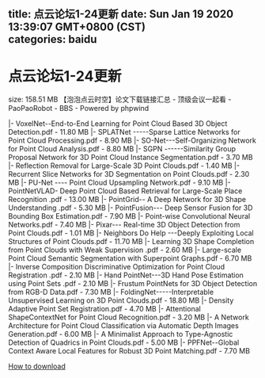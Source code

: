 
title: 点云论坛1-24更新
date: Sun Jan 19 2020 13:39:07 GMT+0800 (CST)    
categories: baidu
---

# 点云论坛1-24更新
size: 158.51 MB
 【泡泡点云时空】论文下载链接汇总 - 顶级会议一起看 - PaoPaoRobot - BBS - Powered by phpwind
 
|- VoxelNet--End-to-End Learning for Point Cloud Based 3D Object Detection.pdf - 11.80 MB
|- SPLATNet  -----Sparse Lattice Networks for Point Cloud Processing.pdf - 8.90 MB
|- SO-Net---Self-Organizing Network for Point Cloud Analysis.pdf - 8.80 MB
|- SGPN  ------Similarity Group Proposal Network for 3D Point Cloud Instance Segmentation.pdf - 3.70 MB
|- Reflection Removal for Large-Scale 3D Point Clouds.pdf - 1.40 MB
|- Recurrent Slice Networks for 3D Segmentation on Point Clouds.pdf - 2.30 MB
|- PU-Net ---- Point Cloud Upsampling Network.pdf - 9.10 MB
|- PointNetVLAD- Deep Point Cloud Based Retrieval for Large-Scale Place Recognition .pdf - 13.00 MB
|- PointGrid-- A Deep Network for 3D Shape Understanding .pdf - 5.30 MB
|- PointFusion--- Deep Sensor Fusion for 3D Bounding Box Estimation.pdf - 7.90 MB
|- Point-wise Convolutional Neural Networks.pdf - 7.40 MB
|- Pixar--- Real-time 3D Object Detection from Point Clouds.pdf - 1.01 MB
|- Neighbors Do Help  ---Deeply Exploiting Local Structures of Point Clouds.pdf - 11.70 MB
|- Learning 3D Shape Completion from Point Clouds with Weak Supervision .pdf - 2.60 MB
|- Large-scale Point Cloud Semantic Segmentation with Superpoint Graphs.pdf - 6.70 MB
|- Inverse Composition Discriminative Optimization for Point Cloud Registration .pdf - 2.10 MB
|- Hand PointNet---3D Hand Pose Estimation using Point Sets .pdf - 2.10 MB
|- Frustum PointNets for 3D Object Detection from RGB-D Data.pdf - 7.30 MB
|- FoldingNet-----Interpretable Unsupervised Learning on 3D Point Clouds.pdf - 18.80 MB
|- Density Adaptive Point Set Registration.pdf - 4.70 MB
|- Attentional ShapeContextNet for Point Cloud Recognition.pdf - 3.20 MB
|- A Network Architecture for Point Cloud Classification via Automatic Depth Images Generation.pdf - 6.00 MB
|- A Minimalist Approach to Type-Agnostic Detection of Quadrics in Point Clouds.pdf - 5.00 MB
|-  PPFNet--Global Context Aware Local Features for Robust 3D Point Matching.pdf - 7.70 MB

[How to download](https://bpcam.bemobtrk.com/go/2ceec3aa-1ca2-46d6-b9ff-aaa5c184517c?jno=3578)